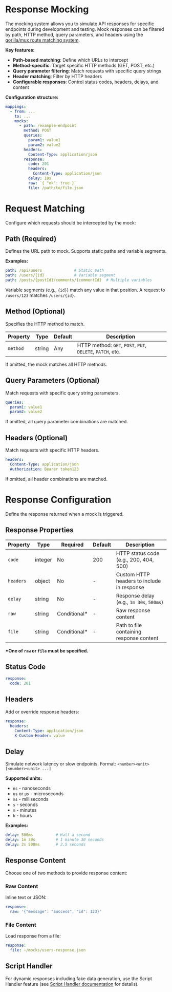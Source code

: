 # Response Mocking

The mocking system allows you to simulate API responses for specific endpoints during development and testing. Mock responses can be filtered by path, HTTP method, query parameters, and headers using the [gorilla/mux route matching system](https://github.com/gorilla/mux#matching-routes).

**Key features:**

- **Path-based matching**: Define which URLs to intercept
- **Method-specific**: Target specific HTTP methods (GET, POST, etc.)
- **Query parameter filtering**: Match requests with specific query strings
- **Header matching**: Filter by HTTP headers
- **Configurable responses**: Control status codes, headers, delays, and content

**Configuration structure:**

```yaml
mappings:
  - from: ...
    to: ...
    mocks:
      - path: /example-endpoint
        method: POST
        queries:
          param1: value1
          param2: value2
        headers:
          Content-Type: application/json
        response:
          code: 201
          headers:
            Content-Type: application/json
          delay: 10s
          raw: `{ "ok": true }`
          file: /path/to/file.json
```

# Request Matching

Configure which requests should be intercepted by the mock:

## Path (Required)

Defines the URL path to mock. Supports static paths and variable segments.

**Examples:**

```yaml
path: /api/users              # Static path
path: /users/{id}             # Variable segment
path: /posts/{postId}/comments/{commentId}  # Multiple variables
```

Variable segments (e.g., `{id}`) match any value in that position. A request to `/users/123` matches `/users/{id}`.

## Method (Optional)

Specifies the HTTP method to match.

| Property | Type   | Default | Description                                                |
| -------- | ------ | ------- | ---------------------------------------------------------- |
| `method` | string | Any     | HTTP method: `GET`, `POST`, `PUT`, `DELETE`, `PATCH`, etc. |

If omitted, the mock matches all HTTP methods.

## Query Parameters (Optional)

Match requests with specific query string parameters.

```yaml
queries:
  param1: value1
  param2: value2
```

If omitted, all query parameter combinations are matched.

## Headers (Optional)

Match requests with specific HTTP headers.

```yaml
headers:
  Content-Type: application/json
  Authorization: Bearer token123
```

If omitted, all header combinations are matched.

# Response Configuration

Define the response returned when a mock is triggered.

## Response Properties

| Property  | Type    | Required      | Default | Description                                |
| --------- | ------- | ------------- | ------- | ------------------------------------------ |
| `code`    | integer | No            | 200     | HTTP status code (e.g., 200, 404, 500)     |
| `headers` | object  | No            | -       | Custom HTTP headers to include in response |
| `delay`   | string  | No            | -       | Response delay (e.g., `1m 30s`, `500ms`)   |
| `raw`     | string  | Conditional\* | -       | Raw response content                       |
| `file`    | string  | Conditional\* | -       | Path to file containing response content   |

**\*One of `raw` or `file` must be specified.**

## Status Code

```yaml
response:
  code: 201
```

## Headers

Add or override response headers:

```yaml
response:
  headers:
    Content-Type: application/json
    X-Custom-Header: value
```

## Delay

Simulate network latency or slow endpoints. Format: `<number><unit> [<number><unit> ...]`

**Supported units:**

- `ns` - nanoseconds
- `us` or `µs` - microseconds
- `ms` - milliseconds
- `s` - seconds
- `m` - minutes
- `h` - hours

**Examples:**

```yaml
delay: 500ms          # Half a second
delay: 1m 30s         # 1 minute 30 seconds
delay: 2s 500ms       # 2.5 seconds
```

## Response Content

Choose one of two methods to provide response content:

### Raw Content

Inline text or JSON:

```yaml
response:
  raw: '{"message": "Success", "id": 123}'
```

### File Content

Load response from a file:

```yaml
response:
  file: ~/mocks/users-response.json
```

## Script Handler

For dynamic responses including fake data generation, use the Script Handler feature (see [Script Handler documentation](./9.%20Script%20Handler.md) for details).

